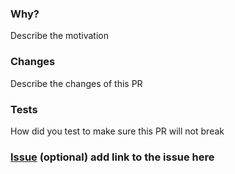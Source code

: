 ### Why?
Describe the motivation

### Changes
Describe the changes of this PR

### Tests 
How did you test to make sure this PR will not break

### [Issue]() (optional) add link to the issue here